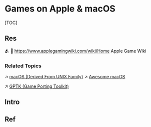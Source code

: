 # Games on Apple & macOS

[TOC]



## Res
🫂 📂 https://www.applegamingwiki.com/wiki/Home
Apple Game Wiki


### Related Topics
↗ [macOS (Derived From UNIX Family)](../../../🥷🏼%20Operating%20System%20(Tech)/Apple/macOS%20(Derived%20From%20UNIX%20Family)/macOS%20(Derived%20From%20UNIX%20Family).md)
↗ [Awesome macOS](../../../../🗺%20CS_Overview/🕶️%20Awesome%20List/Awesome%20macOS.md)

↗ [GPTK (Game Porting Toolkit)](../../../🧬%20Computer%20System/🚀%20Virtualization%20Theory/Library%20Level%20Virtualization/GPTK%20(Game%20Porting%20Toolkit)/GPTK%20(Game%20Porting%20Toolkit).md)



## Intro



## Ref

